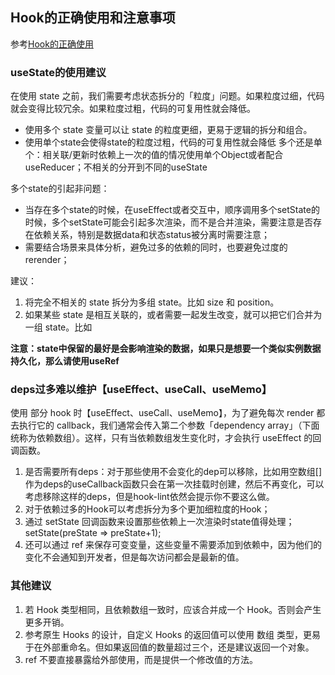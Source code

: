 ## Hook的正确使用和注意事项

参考[Hook的正确使用](https://zhuanlan.zhihu.com/p/85969406)

### useState的使用建议
在使用 state 之前，我们需要考虑状态拆分的「粒度」问题。如果粒度过细，代码就会变得比较冗余。如果粒度过粗，代码的可复用性就会降低。
- 使用多个 state 变量可以让 state 的粒度更细，更易于逻辑的拆分和组合。
- 使用单个state会使得state的粒度过粗，代码的可复用性就会降低
多个还是单个：相关联/更新时依赖上一次的值的情况使用单个Object或者配合useReducer；不相关的分开到不同的useState

多个state的引起非问题：
- 当存在多个state的时候，在useEffect或者交互中，顺序调用多个setState的时候，多个setState可能会引起多次渲染，而不是合并渲染，需要注意是否存在依赖关系，特别是数据data和状态status被分离时需要注意；
- 需要结合场景来具体分析，避免过多的依赖的同时，也要避免过度的rerender；

建议：
1. 将完全不相关的 state 拆分为多组 state。比如 size 和 position。
2. 如果某些 state 是相互关联的，或者需要一起发生改变，就可以把它们合并为一组 state。比如

**注意：state中保留的最好是会影响渲染的数据，如果只是想要一个类似实例数据持久化，那么请使用useRef**

### deps过多难以维护【useEffect、useCall、useMemo】
使用 部分 hook 时【useEffect、useCall、useMemo】，为了避免每次 render 都去执行它的 callback，我们通常会传入第二个参数「dependency array」（下面统称为依赖数组）。这样，只有当依赖数组发生变化时，才会执行 useEffect 的回调函数。

1. 是否需要所有deps：对于那些使用不会变化的dep可以移除，比如用空数组[]作为deps的useCallback函数只会在第一次挂载时创建，然后不再变化，可以考虑移除这样的deps，但是hook-lint依然会提示你不要这么做。
2. 对于依赖过多的Hook可以考虑拆分为多个更加细粒度的Hook；
3. 通过 setState 回调函数来设置那些依赖上一次渲染时state值得处理；setState(preState => preState+1);
4. 还可以通过 ref 来保存可变变量，这些变量不需要添加到依赖中，因为他们的变化不会通知到开发者，但是每次访问都会是最新的值。


### 其他建议
1. 若 Hook 类型相同，且依赖数组一致时，应该合并成一个 Hook。否则会产生更多开销。
2. 参考原生 Hooks 的设计，自定义 Hooks 的返回值可以使用 数组 类型，更易于在外部重命名。但如果返回值的数量超过三个，还是建议返回一个对象。
3. ref 不要直接暴露给外部使用，而是提供一个修改值的方法。



